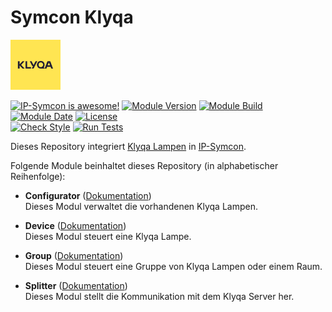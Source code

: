 # Symcon Klyqa  

[![Image](imgs/Klyqa_Logo.png)](https://klyqa.de)  

[![IP-Symcon is awesome!](https://img.shields.io/badge/IP--Symcon-6.0-blue.svg)](https://www.symcon.de)
[![Module Version](https://img.shields.io/badge/Module_Version-1.0-blue.svg)]()
[![Module Build](https://img.shields.io/badge/Module_Build-2-blue.svg)]()
[![Module Date](https://img.shields.io/badge/Module_Date-20220218-blue.svg)]()
[![License](https://img.shields.io/badge/License-CC%20BY--NC--SA%204.0-green.svg)](https://creativecommons.org/licenses/by-nc-sa/4.0/)  
[![Check Style](https://github.com/ubittner/SymconKlyqa/workflows/Check%20Style/badge.svg)](https://github.com/ubittner/SymconKlyqa/actions)
[![Run Tests](https://github.com/ubittner/SymconKlyqa/workflows/Run%20Tests/badge.svg)](https://github.com/ubittner/SymconKlyqa/actions)

Dieses Repository integriert [Klyqa Lampen](https://klyqa.de/produkte) in [IP-Symcon](https://www.symcon.de).  

Folgende Module beinhaltet dieses Repository (in alphabetischer Reihenfolge):

- __Configurator__ ([Dokumentation](Configurator))  
  Dieses Modul verwaltet die vorhandenen Klyqa Lampen.

- __Device__ ([Dokumentation](Device))  
  Dieses Modul steuert eine Klyqa Lampe.

- __Group__ ([Dokumentation](Group))  
  Dieses Modul steuert eine Gruppe von Klyqa Lampen oder einem Raum.

- __Splitter__ ([Dokumentation](Splitter))  
  Dieses Modul stellt die Kommunikation mit dem Klyqa Server her.